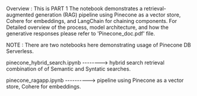 Overview : This is PART 1 
The notebook demonstrates a retrieval-augmented generation (RAG) pipeline using Pinecone as a vector store, Cohere for embeddings, and LangChain for chaining components. 
For Detailed overview of the process, model architecture, and how the generative responses please refer to 'Pinecone_doc.pdf' file. 

NOTE : There are two notebooks here demonstrating usage of Pinecone DB Serverless.


pinecone_hybrid_search.ipynb --------> hybrid search retrieval combination of of Semantic and 
                                              Syntatic searches.


pinecone_ragapp.ipynb ----------> pipeline using Pinecone as a vector store, Cohere for embeddings. 
